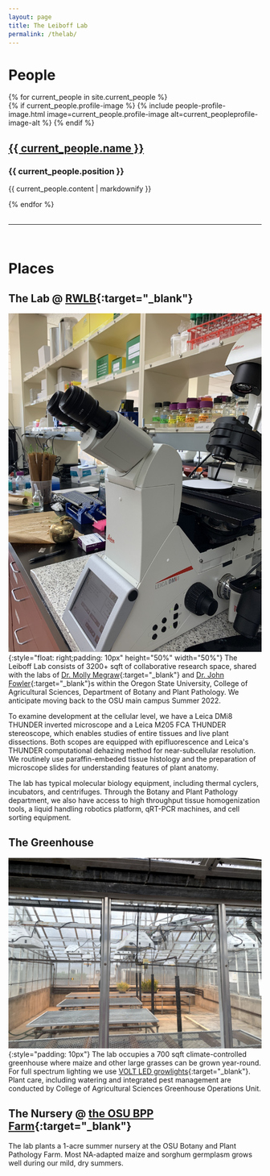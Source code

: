 ```yaml
---
layout: page
title: The Leiboff Lab
permalink: /thelab/
---
```


People
==================
<div>
  {% for current_people in site.current_people %}
      <div style="overflow: hidden;">
        {% if current_people.profile-image %}
        {% include people-profile-image.html image=current_people.profile-image alt=current_peopleprofile-image-alt %}
        {% endif %}
      <h2><a href="{{ current_people.url }}">{{ current_people.name }}</a></h2>
      <h3>{{ current_people.position }}</h3>
      <p>{{ current_people.content | markdownify }}</p></div>
  {% endfor %}
</div>

<br>

***

<br>

Places
==================

The Lab @ [RWLB][rwlb]{:target="_blank"}
------------------
![alt text][lab]{:style="float: right;padding: 10px" height="50%" width="50%"} The Leiboff Lab consists of 3200+ sqft of collaborative research space, shared with the labs of [Dr. Molly Megraw][megrawlab_website]{:target="_blank"} and [Dr. John Fowler][fowlerlab_website]{:target="_blank"}s within the Oregon State University, College of Agricultural Sciences, Department of Botany and Plant Pathology. We anticipate moving back to the OSU main campus Summer 2022.  

To examine development at the cellular level, we have a Leica DMi8 THUNDER inverted microscope and a Leica M205 FCA THUNDER stereoscope, which enables studies of entire tissues and live plant dissections. Both scopes are equipped with epifluorescence and Leica's THUNDER computational dehazing method for near-subcellular resolution. We routinely use paraffin-embeded tissue histology and the preparation of microscope slides for understanding features of plant anatomy.  

The lab has typical molecular biology equipment, including thermal cyclers, incubators, and centrifuges. Through the Botany and Plant Pathology department, we also have access to high throughput tissue homogenization tools, a liquid handling robotics platform, qRT-PCR machines, and cell sorting equipment.


[lab]: /assets/thelab.jpg "Lab space at RWLB"

[rwlb]: https://goo.gl/maps/tLe8hvsx63zKZyW96
[megrawlab_website]: http://megraw.cgrb.oregonstate.edu/
[fowlerlab_website]: https://bpp.oregonstate.edu/users/john-fowler-jr?gid=184

The Greenhouse
------------------
![alt text][gh]{:style="padding: 10px"}  The lab occupies a 700 sqft climate-controlled greenhouse where maize and other large grasses can be grown year-round. For full spectrum lighting we use [VOLT LED growlights][volt_website]{:target="_blank"}. Plant care, including watering and integrated pest management are conducted by College of Agricultural Sciences Greenhouse Operations Unit.

[gh]: /assets/gh.jpg "Leiboff Lab greenhouse"
[plants]: /assets/large_grasses.jpg "We can grow some big plants!"

[volt_website]: https://www.voltlighting.com/led-grow-lights/shop-grow-lights

The Nursery @ [the OSU BPP Farm][farm]{:target="_blank"}
------------------
The lab plants a 1-acre summer nursery at the OSU Botany and Plant Pathology Farm. Most NA-adapted maize and sorghum germplasm grows well during our mild, dry summers.

[farm]: https://goo.gl/maps/yjeQgn78sH1FsKA56
